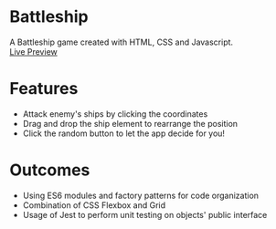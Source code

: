 # Battleship
A Battleship game created with HTML, CSS and Javascript. <br>
[Live Preview](https://hugolyy420.github.io/Battleship/)
# Features
- Attack enemy's ships by clicking the coordinates
- Drag and drop the ship element to rearrange the position
- Click the random button to let the app decide for you!
# Outcomes
- Using ES6 modules and factory patterns for code organization
- Combination of CSS Flexbox and Grid
- Usage of Jest to perform unit testing on objects' public interface

